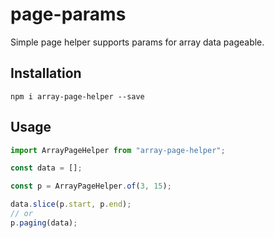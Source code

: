 # page-params

Simple page helper supports params for array data pageable.

## Installation

`npm i array-page-helper --save`

## Usage

```typescript
import ArrayPageHelper from "array-page-helper";

const data = [];

const p = ArrayPageHelper.of(3, 15);

data.slice(p.start, p.end);
// or
p.paging(data);

```